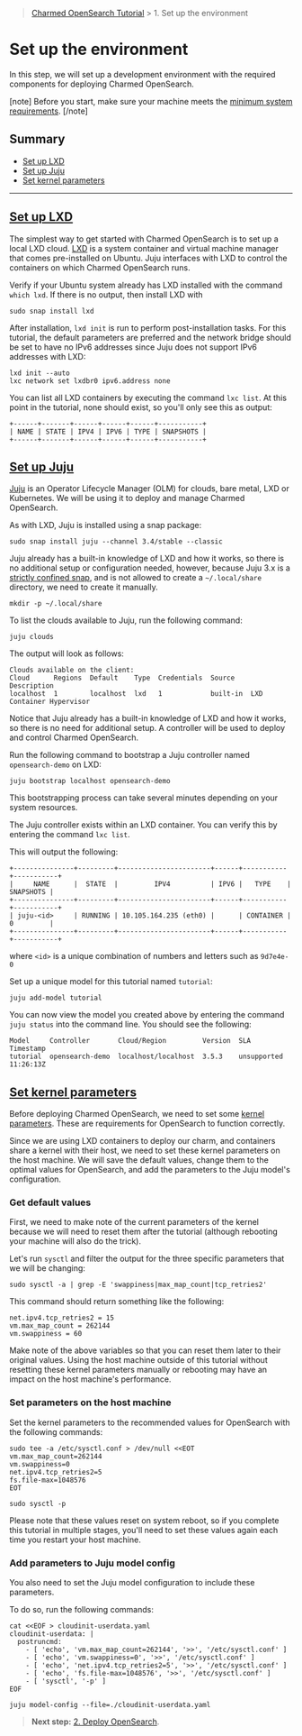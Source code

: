 > [Charmed OpenSearch Tutorial](/t/9722) >  1. Set up the environment

# Set up the environment

In this step, we will set up a development environment with the required components for deploying Charmed OpenSearch.

[note]
Before you start, make sure your machine meets the [minimum system requirements](/t/14565).
[/note]

## Summary
* [Set up LXD](#heading--set-up-lxd)
* [Set up Juju](#heading--set-up-juju)
* [Set kernel parameters](#heading--kernel-parameters)

---

<a href="#heading--set-up-lxd"><h2 id="heading--set-up-lxd"> Set up LXD </h2></a>

The simplest way to get started with Charmed OpenSearch is to set up a local LXD cloud. [LXD](https://documentation.ubuntu.com/lxd/en/latest/) is a system container and virtual machine manager that comes pre-installed on Ubuntu. Juju interfaces with LXD to control the containers on which Charmed OpenSearch runs.

Verify if your Ubuntu system already has LXD installed with the command `which lxd`. If there is no output, then install LXD with

```shell
sudo snap install lxd
```

After installation, `lxd init` is run to perform post-installation tasks. For this tutorial, the default parameters are preferred and the network bridge should be set to have no IPv6 addresses since Juju does not support IPv6 addresses with LXD:

```shell
lxd init --auto
lxc network set lxdbr0 ipv6.address none
```

You can list all LXD containers by executing the command `lxc list`. At this point in the tutorial, none should exist, so you'll only see this as output:

```shell
+------+-------+------+------+------+-----------+
| NAME | STATE | IPV4 | IPV6 | TYPE | SNAPSHOTS |
+------+-------+------+------+------+-----------+
```

<a href="#heading--set-up-juju"><h2 id="heading--set-up-juju"> Set up Juju </h2></a>

[Juju](https://juju.is/docs/juju) is an Operator Lifecycle Manager (OLM) for clouds, bare metal, LXD or Kubernetes. We will be using it to deploy and manage Charmed OpenSearch. 

As with LXD, Juju is installed using a snap package:

```shell
sudo snap install juju --channel 3.4/stable --classic
```

Juju already has a built-in knowledge of LXD and how it works, so there is no additional setup or configuration needed, however,  because Juju 3.x is a [strictly confined snap](https://snapcraft.io/docs/classic-confinement), and is not allowed to create a `~/.local/share` directory, we need to create it manually.

```shell
mkdir -p ~/.local/share
```

To list the clouds available to Juju, run the following command:

```shell
juju clouds
```

The output will look as follows:

```shell
Clouds available on the client:
Cloud      Regions  Default    Type  Credentials  Source    Description
localhost  1        localhost  lxd   1            built-in  LXD Container Hypervisor
```

Notice that Juju already has a built-in knowledge of LXD and how it works, so there is no need for additional setup. A controller will be used to deploy and control Charmed OpenSearch. 

Run the following command to bootstrap a Juju controller named `opensearch-demo` on LXD:

```shell
juju bootstrap localhost opensearch-demo
```

This bootstrapping process can take several minutes depending on your system resources.

The Juju controller exists within an LXD container. You can verify this by entering the command `lxc list`.

This will output the following:

```shell
+---------------+---------+-----------------------+------+-----------+-----------+
|     NAME      |  STATE  |         IPV4          | IPV6 |   TYPE    | SNAPSHOTS |
+---------------+---------+-----------------------+------+-----------+-----------+
| juju-<id>     | RUNNING | 10.105.164.235 (eth0) |      | CONTAINER | 0         |
+---------------+---------+-----------------------+------+-----------+-----------+
```

where `<id>` is a unique combination of numbers and letters such as `9d7e4e-0`

Set up a unique model for this tutorial named `tutorial`:

```shell
juju add-model tutorial
```

You can now view the model you created above by entering the command `juju status` into the command line. You should see the following:

```shell
Model     Controller       Cloud/Region         Version  SLA          Timestamp
tutorial  opensearch-demo  localhost/localhost  3.5.3    unsupported  11:26:13Z
```

<a href="#heading--kernel-parameters"><h2 id="heading--kernel-parameters"> Set kernel parameters </h2></a>

Before deploying Charmed OpenSearch, we need to set some [kernel parameters](https://www.kernel.org/doc/Documentation/sysctl/vm.txt). These are requirements for OpenSearch to function correctly. 

Since we are using LXD containers to deploy our charm, and containers share a kernel with their host, we need to set these kernel parameters on the host machine. We will save the default values, change them to the optimal values for OpenSearch, and add the parameters to the Juju model's configuration.

### Get default values

First, we need to make note of the current parameters of the kernel because we will need to reset them after the tutorial (although rebooting your machine will also do the trick). 

Let's run `sysctl` and filter the output for the three specific parameters that we will be changing:

```shell
sudo sysctl -a | grep -E 'swappiness|max_map_count|tcp_retries2'
```

This command should return something like the following:

```shell
net.ipv4.tcp_retries2 = 15
vm.max_map_count = 262144
vm.swappiness = 60
```

Make note of the above variables so that you can reset them later to their original values. Using the host machine outside of this tutorial without resetting these kernel parameters manually or rebooting may have an impact on the host machine's performance.

### Set parameters on the host machine

Set the kernel parameters to the recommended values for OpenSearch with the following commands:

```shell
sudo tee -a /etc/sysctl.conf > /dev/null <<EOT
vm.max_map_count=262144
vm.swappiness=0
net.ipv4.tcp_retries2=5
fs.file-max=1048576
EOT

sudo sysctl -p
```

Please note that these values reset on system reboot, so if you complete this tutorial in multiple stages, you'll need to set these values again each time you restart your host machine.

### Add parameters to Juju model config

You also need to set the Juju model configuration to include these parameters. 

To do so, run the following commands:

```shell
cat <<EOF > cloudinit-userdata.yaml
cloudinit-userdata: |
  postruncmd:
    - [ 'echo', 'vm.max_map_count=262144', '>>', '/etc/sysctl.conf' ]
    - [ 'echo', 'vm.swappiness=0', '>>', '/etc/sysctl.conf' ]
    - [ 'echo', 'net.ipv4.tcp_retries2=5', '>>', '/etc/sysctl.conf' ]
    - [ 'echo', 'fs.file-max=1048576', '>>', '/etc/sysctl.conf' ]
    - [ 'sysctl', '-p' ]
EOF

juju model-config --file=./cloudinit-userdata.yaml
```

>**Next step:** [2. Deploy OpenSearch](/t/9716).